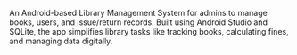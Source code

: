 An Android-based Library Management System for admins to manage books, users, and issue/return records. Built using Android Studio and SQLite, the app simplifies library tasks like tracking books, calculating fines, and managing data digitally.
